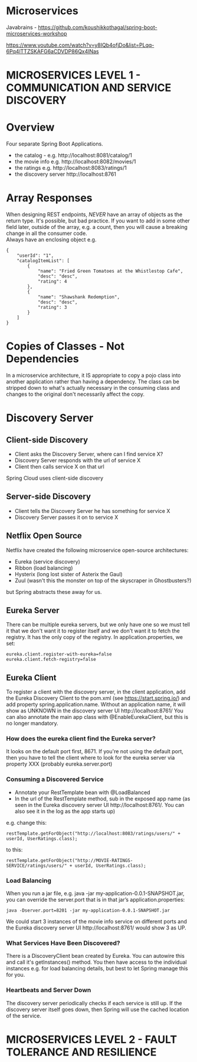 # Microservices

Javabrains - https://github.com/koushikkothagal/spring-boot-microservices-workshop

https://www.youtube.com/watch?v=y8IQb4ofjDo&list=PLqq-6Pq4lTTZSKAFG6aCDVDP86Qx4lNas

# MICROSERVICES LEVEL 1 - COMMUNICATION AND SERVICE DISCOVERY

# Overview

Four separate Spring Boot Applications.
* the catalog - e.g. http://localhost:8081/catalog/1
* the movie info e.g. http://localhost:8082/movies/1
* the ratings e.g. http://localhost:8083/ratings/1
* the discovery server http://localhost:8761

# Array Responses

When designing REST endpoints, *NEVER* have an array of objects as the return type.  It's possible, but bad practice.  If you want to add in some other field later, outside of the array, e.g. a count, then you will cause a breaking change in all the consumer code.  
Always have an enclosing object e.g.
```
{
    "userId": "1",
    "catalogItemList": [
        {
            "name": "Fried Green Tomatoes at the Whistlestop Cafe",
            "desc": "desc",
            "rating": 4
        },
        {
            "name": "Shawshank Redemption",
            "desc": "desc",
            "rating": 3
        }
    ]
}
```

# Copies of Classes - Not Dependencies

In a microservice architecture, it IS appropriate to copy a pojo class into another application rather than having a dependency.  The class can be stripped down to what's actually necessary in the consuming class and changes to the original don't necessarily affect the copy.  

# Discovery Server

## Client-side Discovery

* Client asks the Discovery Server, where can I find service X?
* Discovery Server responds with the url of service X
* Client then calls service X on that url

Spring Cloud uses client-side discovery

## Server-side Discovery

* Client tells the Discovery Server he has something for service X
* Discovery Server passes it on to service X

## Netflix Open Source

Netflix have created the following microservice open-source architectures:
* Eureka (service discovery)
* Ribbon (load balancing)
* Hysterix (long lost sister of Asterix the Gaul)
* Zuul (wasn't this the monster on top of the skyscraper in Ghostbusters?)

but Spring abstracts these away for us.

## Eureka Server

There can be multiple eureka servers, but we only have one so we must tell it that we don't want it to register itself and we don't want it to fetch the registry.  It has the only copy of the registry.
In application.properties, we set:
``` 
eureka.client.register-with-eureka=false
eureka.client.fetch-registry=false
```

## Eureka Client
To register a client with the discovery server, in the client application, add the Eureka Discovery Client to the pom.xml (see https://start.spring.io/) and add property spring.application.name.  Without an application name, it will show as UNKNOWN in the discovery server UI http://localhost:8761/
You can also annotate the main app class with @EnableEurekaClient, but this is no longer mandatory.

### How does the eureka client find the Eureka server?
It looks on the default port first, 8671.  If you're not using the default port, then you have to tell the client where to look for the eureka server via property XXX (probably eureka.server.port)

### Consuming a Discovered Service
* Annotate your RestTemplate bean with @LoadBalanced
* In the url of the RestTemplate method, sub in the exposed app name (as seen in the Eureka discovery server UI http://localhost:8761/.  You can also see it in the log as the app starts up)

e.g. change this:
```
restTemplate.getForObject("http://localhost:8083/ratings/users/" + userId, UserRatings.class);
```
to this:
```
restTemplate.getForObject("http://MOVIE-RATINGS-SERVICE/ratings/users/" + userId, UserRatings.class);
```

### Load Balancing
When you run a jar file, e.g.  java -jar my-application-0.0.1-SNAPSHOT.jar, you can override the server.port that is in that jar’s application.properties:
```
java -Dserver.port=8201 -jar my-application-0.0.1-SNAPSHOT.jar
```

We could start 3 instances of the movie info service on different ports and the Eureka discovery server UI http://localhost:8761/ would show 3 as UP.

### What Services Have Been Discovered?

There is a DiscoveryClient bean created by Eureka.  You can autowire this and call it's getInstances() method.  You then have access to the individual instances e.g. for load balancing details, but best to let Spring manage this for you.

### Heartbeats and Server Down
The discovery server periodically checks if each service is still up. 
If the discovery server itself goes down, then Spring will use the cached location of the service. 

# MICROSERVICES LEVEL 2 - FAULT TOLERANCE AND RESILIENCE